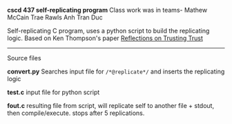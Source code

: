 **cscd 437 self-replicating program**
Class work was in teams-
Mathew McCain
Trae Rawls
Anh Tran Duc

Self-replicating C program, uses a python script to build the replicating logic.
Based on Ken Thompson's paper
[Reflections on Trusting Trust](https://www.win.tue.nl/~aeb/linux/hh/thompson/trust.html)

---
Source files

**convert.py**
Searches input file for `/*@replicate*/` and inserts the replicating logic

**test.c**
input file for python script

**fout.c**
resulting file from script, will replicate self to another file + stdout, then compile/execute. stops after 5 replications.